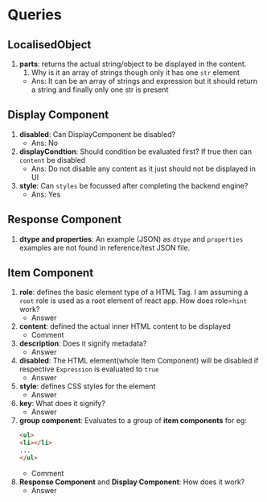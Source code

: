 # Queries

## LocalisedObject

1. **parts**: returns the actual string/object to be displayed in the content.
   1. Why is it an array of strings though only it has one `str` element
   + Ans: It can be an array of strings and expression but it should return a string and finally only one str is present

## Display Component

1. **disabled**: Can DisplayComponent be disabled?
   + Ans: No 
2. **displayCondtion**: Should condition be evaluated first? If true then can `content` be disabled
   + Ans: Do not disable any content as it just should not be displayed in UI
3. **style**: Can `styles` be focussed after completing the backend engine?
   + Ans: Yes

## Response Component
1. **dtype and properties**: An example (JSON) as `dtype` and `properties` examples are not found in reference/test JSON file.

## Item Component

1. **role**: defines the basic element type of a HTML Tag. I am assuming a `root` role is used as a root element of react app. How does role=`hint` work?
   + Answer
2. **content**: defined the actual inner HTML content to be displayed
   + Comment
3. **description**: Does it signify metadata?
   + Answer
4. **disabled**: The HTML element(whole Item Component) will be disabled if respective `Expression` is evaluated to `true`
   + Answer
5. **style**: defines CSS styles for the element
   + Answer
6. **key**: What does it signify?
   + Answer
7. **group component**: Evaluates to a group of **item components** for eg:
    ```html
   <ul>
   <li></li>
   ...
   </ul> 
   ```
   + Comment
8. **Response Component** and **Display Component**: How does it work?
   + Answer